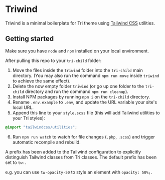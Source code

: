# Triwind

Triwind is a minimal boilerplate for Tri theme using [Tailwind CSS](https://tailwindcss.com/) utilities.

## Getting started

Make sure you have `node` and `npm` installed on your local environment.

After pulling this repo to your `tri-child` folder:
1. Move the files inside the `triwind` folder into the `tri-child` main directory. (You may also run the command `npm run move` inside `triwind` to achieve the same effect).
2. Delete the now empty folder `triwind` (or go up one folder to the `tri-child` directory and run the command `npm run cleanup`).
3. Install NPM packages by running `npm i` on the `tri-child` directory.
4. Rename `.env.example` to `.env`, and update the URL variable your site's local URL.
5. Append this line to your `style.scss` file (this will add Tailwind utilities to your Tri styles): 

```scss
@import "tailwindcss/utilities";
```

6. Run `npm run watch` to watch for file changes (`.php`, `.scss`) and trigger automatic recompile and rebuild.

A prefix has been added to the Tailwind configuration to explicitly distinguish Tailwind classes from Tri classes. The default prefix has been set to `tw-`.

e.g. you can use `tw-opacity-50` to style an element with `opacity: 50%;`.
